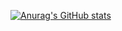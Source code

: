 [![Anurag's GitHub stats](https://github-readme-stats.vercel.app/api?username=AB10110F&show_icons=true&theme=tokyonight)](https://github.com/anuraghazra/github-readme-stats)
